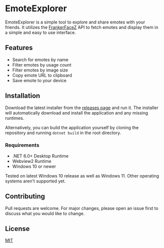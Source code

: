 # EmoteExplorer

EmoteExplorer is a simple tool to explore and share emotes with your friends. It utilizes the [FrankerFaceZ](https://www.frankerfacez.com/) API to fetch emotes and display them in a simple and easy to use interface.

## Features

- Search for emotes by name
- Filter emotes by usage count
- Filter emotes by image size
- Copy emote URL to clipboard
- Save emote to your device

## Installation

Download the latest installer from the [releases page](https://github.com/Fictions1337/EmoteExplorer/releases) and run it. The installer will automatically download and install the application and any missing runtimes.

Alternatively, you can build the application yourself by cloning the repository and running `dotnet build` in the root directory. 

### Requirements
- .NET 6.0+ Desktop Runtime
- Webview2 Runtime
- Windows 10 or newer

Tested on latest Windows 10 release as well as Windows 11. Other operating systems aren't supported yet.

## Contributing

Pull requests are welcome. For major changes, please open an issue first to discuss what you would like to change.

## License

[MIT](LICENSE)
